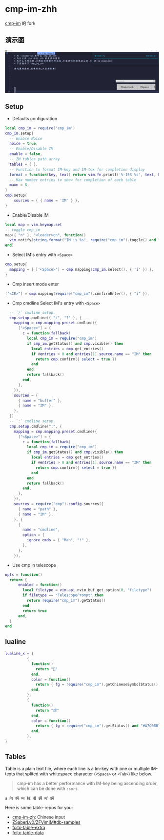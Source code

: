 # cmp-im-zhh

[cmp-im](https://github.com/yehuohan/cmp-im) 的 fork

## 演示图

<div align="center">
<img alt="cmp-im" src="img/虎码演示.gif"/>
</div>

## Setup

- Defaults configuration

```lua
local cmp_im = require('cmp_im')
cmp_im.setup{
  -- Enable Noice
  noice = true,
  -- Enable/Disable IM
  enable = false,
  -- IM tables path array
  tables = { },
  -- Function to format IM-key and IM-tex for completion display
  format = function(key, text) return vim.fn.printf('%-15S %s', text, key) end,
  -- Max number entries to show for completion of each table
  maxn = 8,
}
cmp.setup{
    sources = { { name = 'IM' } },
}
```

- Enable/Disable IM

```lua
local map = vim.keymap.set
-- toggle cmp_im
map({ "n" }, "<leader>cn", function()
  vim.notify(string.format("IM is %s", require("cmp_im").toggle() and "enabled" or "disabled"))
end)
```

- Select IM's entry with `<Space>`

```lua
cmp.setup{
  mapping = { ['<Space>'] = cmp.mapping(cmp_im.select(), { 'i' }) },
}
```

- Cmp insert mode enter

```lua
["<CR>"] = cmp.mapping(require("cmp_im").confirmEnter(), { "i" }),
```

- Cmp cmdline Select IM's entry with `<Space>`

```lua
  -- `/` cmdline setup.
  cmp.setup.cmdline({ "/", "?" }, {
    mapping = cmp.mapping.preset.cmdline({
      ["<Space>"] = {
        c = function(fallback)
          local cmp_im = require("cmp_im")
          if cmp_im.getStatus() and cmp.visible() then
            local entries = cmp.get_entries()
            if #entries > 0 and entries[1].source.name == "IM" then
              return cmp.confirm({ select = true })
            end
          end
          return fallback()
        end,
      },
    }),
    sources = {
      { name = "buffer" },
      { name = "IM" },
    },
  })
  -- `:` cmdline setup.
  cmp.setup.cmdline(":", {
    mapping = cmp.mapping.preset.cmdline({
      ["<Space>"] = {
        c = function(fallback)
          local cmp_im = require("cmp_im")
          if cmp_im.getStatus() and cmp.visible() then
            local entries = cmp.get_entries()
            if #entries > 0 and entries[1].source.name == "IM" then
              return cmp.confirm({ select = true })
            end
          end
          return fallback()
        end,
      },
    }),
    sources = require("cmp").config.sources({
      { name = "path" },
      { name = "IM" },
    }, {
      {
        name = "cmdline",
        option = {
          ignore_cmds = { "Man", "!" },
        },
      },
    }),
```

- Use cmp in telescope

```lua
opts = function()
  return {
      enabled = function()
        local filetype = vim.api.nvim_buf_get_option(0, "filetype")
        if filetype == "TelescopePrompt" then
          return require("cmp_im").getStatus()
        end
        return true
      end,
  }
end
```

## lualine


```lua
lualine_x = {
          {
            function()
              return ""
            end,
            color = function()
              return { fg = require("cmp_im").getChineseSymbolStatus() and "#A7C080" or "grey" }
            end,
          },
          {
            function()
              return "虎"
            end,
            color = function()
              return { fg = require("cmp_im").getStatus() and "#A7C080" or "grey" }
            end,
          },
}
```


## Tables

Table is a plain text file, where each line is a Im-key with one or multiple IM-texts that splited with whitespace character (`<Space>` or `<Tab>`) like below.

> cmp-im has a better performance with IM-key being ascending order, which can be done with `:sort`.

```
a 阿 啊 呵 腌 嗄 锕 吖 錒
```

Here is some table-repos for you:

- [cmp-im-zh](https://github.com/yehuohan/cmp-im-zh): Chinese input
- [ZSaberLv0/ZFVimIM#db-samples](https://github.com/ZSaberLv0/ZFVimIM#db-samples)
- [fcitx-table-extra](https://github.com/fcitx/fcitx-table-extra)
- [fcitx-table-data](https://github.com/fcitx/fcitx-table-data)
